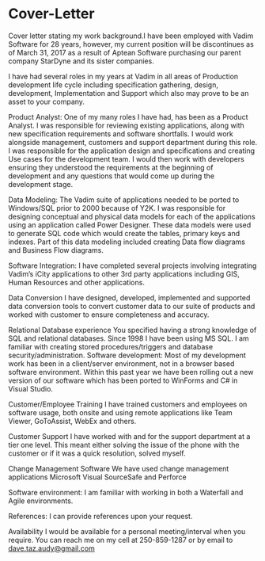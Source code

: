 # Cover-Letter
Cover letter stating my work background.I have been employed with Vadim Software for 28 years, however, my current position will be discontinues as of March 31, 2017 as a result of Aptean Software purchasing our parent company StarDyne and its sister companies. 

I have had several roles in my years at Vadim in all areas of Production development life cycle including specification gathering, design, development, Implementation and Support which also may prove to be an asset to your company.

Product Analyst:
One of my many roles I have had, has been as a Product Analyst. I was responsible for reviewing existing applications, along with new specification requirements and software shortfalls.  I would work alongside management, customers and support department during this role.
I was responsible for the application design and specifications and creating Use cases for the development team.  I would then work with developers ensuring they understood the requirements at the beginning of development and any questions that would come up during the development stage.

Data Modeling:
The Vadim suite of applications needed to be ported to Windows/SQL prior to 2000 because of Y2K.
I was responsible for designing conceptual and physical data models for each of the applications using an application called Power Designer.  These data models were used to generate SQL code which would create the tables, primary keys and indexes.
Part of this data modeling included creating Data flow diagrams and Business Flow diagrams.

Software Integration:
I have completed several projects involving integrating Vadim’s iCity applications to other 3rd party applications including GIS, Human Resources and other applications.

Data Conversion
I have designed, developed, implemented and supported data conversion tools to convert customer data to our suite of products and worked with customer to ensure completeness and accuracy.

Relational Database experience
You specified having a strong knowledge of SQL and relational databases.  Since 1998 I have been using MS SQL. I am familiar with creating stored procedures/triggers and database security/administration. 
Software development:
Most of my development work has been in a client/server environment, not in a browser based software environment. 
Within this past year we have been rolling out a new version of our software which has been ported to WinForms and C# in Visual Studio.  

Customer/Employee Training
I have trained customers and employees on software usage, both onsite and using remote applications like Team Viewer, GoToAssist, WebEx and others.

Customer Support
I have worked with and for the support department at a tier one level.  This meant either solving the issue of the phone with the customer or if it was a quick resolution, solved myself.

Change Management Software
We have used change management applications Microsoft Visual SourceSafe and Perforce

Software environment:
I am familiar with working in both a Waterfall and Agile environments.

References:
I can provide references upon your request.  

Availability
I would be available for a personal meeting/interval when you require.  You can reach me on my cell at 250-859-1287 or by email to dave.taz.audy@gmail.com


